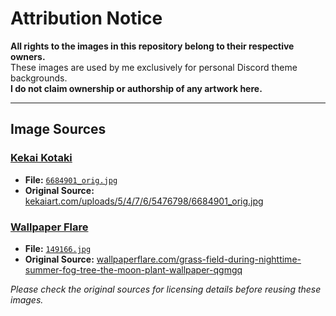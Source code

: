 # Attribution Notice
**All rights to the images in this repository belong to their respective owners.**  
These images are used by me exclusively for personal Discord theme backgrounds.  
**I do not claim ownership or authorship of any artwork here.**

---

## Image Sources

### [Kekai Kotaki](http://www.kekaiart.com)
- **File:** [`6684901_orig.jpg`](https://github.com/Lucifer-Abyssal/Images_for_Discord_themes/blob/main/6684901_orig.jpg)  
- **Original Source:** [kekaiart.com/uploads/5/4/7/6/5476798/6684901_orig.jpg](http://www.kekaiart.com/uploads/5/4/7/6/5476798/6684901_orig.jpg)

### [Wallpaper Flare](https://www.wallpaperflare.com/)
- **File:** [`149166.jpg`](https://github.com/Lucifer-Abyssal/Images_for_Discord_themes/blob/main/149166.jpg)  
- **Original Source:** [wallpaperflare.com/grass-field-during-nighttime-summer-fog-tree-the-moon-plant-wallpaper-qgmgq](https://www.wallpaperflare.com/grass-field-during-nighttime-summer-fog-tree-the-moon-plant-wallpaper-qgmgq)

*Please check the original sources for licensing details before reusing these images.*
